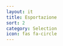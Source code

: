 ```yaml
---
layout: it
title: Esportazione
sort: 2
category: Selection
icon: fas fa-circle
---
```

<p class="message">
    
</p>
